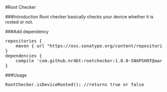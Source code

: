 #Root Checker

###Introduction
Root checker basically checks your device whether it is rooted or not.

###Add dependency
<pre>
repositories {
    maven { url "https://oss.sonatype.org/content/repositories/snapshots/"}
}
dependencies {
    compile 'com.github.nr4bt:rootchecker:1.0.0-SNAPSHOT@aar'
}
</pre>

###Usage
<pre>
RootChecker.isDeviceRooted(); //returns true or false
</pre>
